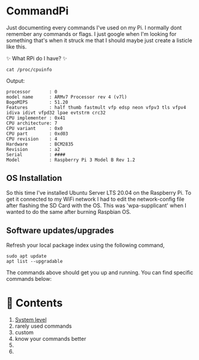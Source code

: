# CommandPi
Just documenting every commands I've used on my Pi. I normally dont remember any commands or flags. I just google when I'm looking for something that's when it struck me that I should maybe just create a listicle like this.

:sparkles: What RPi do I have? :sparkles:

```
cat /proc/cpuinfo
```
Output:
```
processor       : 0
model name      : ARMv7 Processor rev 4 (v7l)
BogoMIPS        : 51.20
Features        : half thumb fastmult vfp edsp neon vfpv3 tls vfpv4 idiva idivt vfpd32 lpae evtstrm crc32
CPU implementer : 0x41
CPU architecture: 7
CPU variant     : 0x0
CPU part        : 0xd03
CPU revision    : 4
Hardware        : BCM2835
Revision        : a2
Serial          : ####
Model           : Raspberry Pi 3 Model B Rev 1.2
```

## OS Installation
So this time I've installed Ubuntu Server LTS 20.04 on the Raspberry Pi. 
To get it connected to my WiFi network I had to edit the network-config file after flashing the SD Card with the OS. This was 'wpa-supplicant' when I wanted to do the same after burning Raspbian OS. 

## Software updates/upgrades
Refresh your local package index using the following command,
```
sudo apt update
apt list --upgradable
```
The commands above should get you up and running. You can find specific commands below:
# :ledger: Contents 
1. <a href="https://github.com/jaitjacob/CommandPi/blob/master/system_commands.md" target="_blank">System level</a>
2. rarely used commands
3. custom
4. know your commands better
5.
6.
